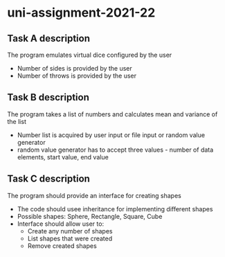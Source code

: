 # uni-assignment-2021-22

## Task A description

The program emulates virtual dice configured by the user
 - Number of sides is provided by the user
 - Number of throws is provided by the user

## Task B description

The program takes a list of numbers and calculates mean and variance of the list
 - Number list is acquired by user input or file input or random value generator
 - random value generator has to accept three values - number of data elements, start value, end value

## Task C description

The program should provide an interface for creating shapes
 - The code should usee inheritance for implementing different shapes
 - Possible shapes: Sphere, Rectangle, Square, Cube
 - Interface should allow user to:
    - Create any number of shapes
    - List shapes that were created
    - Remove created shapes
